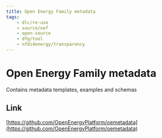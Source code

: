 ```yaml
---
title: Open Energy Family metadata 
tags:
    - dlc/re-use
    - source/oef
    - open-source
    - dfg/tool
    - nfdi4energy/transparency
---
```

# Open Energy Family metadata 
Contains metadata templates, examples and schemas

## Link
[https://github.com/OpenEnergyPlatform/oemetadata](https://github.com/OpenEnergyPlatform/oemetadata)
